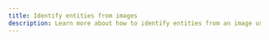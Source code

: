 ```yaml
---
title: Identify entities from images
description: Learn more about how to identify entities from an image using Amplify.
---
```


<inline-fragment platform="js" src="~/lib/predictions/fragments/js/identify-entity.md"></inline-fragment>
<inline-fragment platform="ios" src="~/lib/predictions/fragments/ios/identify-entity.md"></inline-fragment>